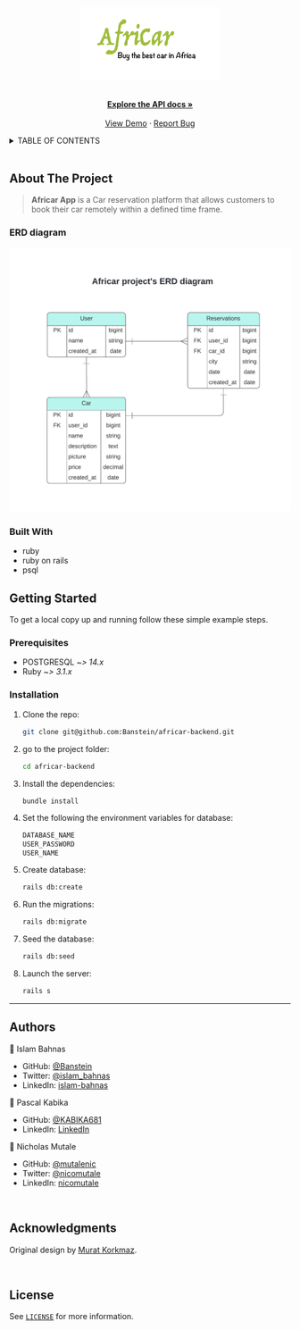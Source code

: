 <div id="header" align="center">
  <a href="#">
    <img src="./img/afrilogo.png" alt="Logo" width="250">
  </a>
  <p align="center">
    <br />
    <a href=""><strong>Explore the API docs »</strong></a>
    <br />
    <br />
    <a href="https://africar-premium.herokuapp.com/api-docs/index.html">View Demo</a>
    ·
    <a href="https://github.com/Banstein/africar-backend/issues">Report Bug</a>
  </p>
</div>

<!-- TABLE OF CONTENTS -->
<details>
  <summary>TABLE OF CONTENTS</summary>
  <ol>
    <li>
      <a href="#about-the-project">About The Project</a>
      <ul>
        <li><a href="#erd-diagram">ERD diagram</a></li>
        <li><a href="#built-with">Built With</a></li>
      </ul>
    </li>
    <li>
      <a href="#getting-started">Getting Started</a>
      <ul>
        <li><a href="#prerequisites">Prerequisites</a></li>
        <li><a href="#installation">Installation</a></li>
      </ul>
    </li>
    <li><a href="#authors">Authors</a></li>
    <li><a href="#acknowledgments">Acknowledgments</a></li>
    <li><a href="#license">License</a></li>
  </ol>
</details>

<br />

## About The Project

> **Africar App** is a Car reservation platform that allows customers to book their car remotely within a defined time frame.
### ERD diagram

<img alt="ERD diagram" src="./img/ERD diagram.png ">

### Built With

- ruby
- ruby on rails
- psql


## Getting Started

To get a local copy up and running follow these simple example steps.

### Prerequisites

- POSTGRESQL _~> 14.x_
- Ruby _~> 3.1.x_

### Installation

1. Clone the repo:
   ```sh
   git clone git@github.com:Banstein/africar-backend.git
   ```
2. go to the project folder:
   ```sh
   cd africar-backend
   ```
3. Install the dependencies:
   ```sh
   bundle install
   ```
4. Set the following the environment variables for database:
   ```
   DATABASE_NAME
   USER_PASSWORD
   USER_NAME
   ```
5. Create database:
   ```sh
   rails db:create
   ```
6. Run the migrations:
   ```sh
   rails db:migrate
   ```
7. Seed the database:

   ```sh
   rails db:seed
   ```


9. Launch the server:

    ```sh
    rails s 
    ```

<hr>

## Authors

👤 Islam Bahnas

- GitHub: [@Banstein](https://github.com/Banstein)
- Twitter: [@islam_bahnas](https://twitter.com/islam_bahnas)
- LinkedIn: [islam-bahnas](www.linkedin.com/in/islam-bahnas)

👤 Pascal Kabika 
- GitHub: [@KABIKA681](https://github.com/KABIKA681?tab=overview&from=2021-12-01&to=2021-12-31)
- LinkedIn: [LinkedIn](https://www.linkedin.com/in/pascal-kabika-443061220/)

👤 Nicholas Mutale
- GitHub: [@mutalenic](https://github.com/mutalenic)
- Twitter: [@nicomutale](https://twitter.com/nicomutale)
- LinkedIn: [nicomutale](https://linkedin.com/in/nicomutale)

<br>

## Acknowledgments

Original design by [Murat Korkmaz](https://www.behance.net/muratk).

<br>

## License

See [`LICENSE`](./LICENSE) for more information.
